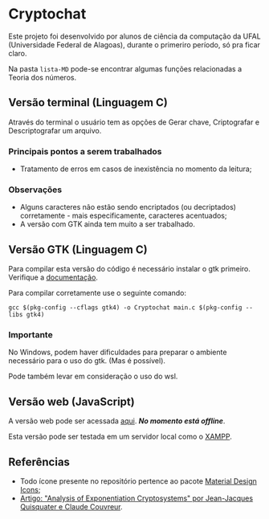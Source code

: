 # Cryptochat

Este projeto foi desenvolvido por alunos de ciência da computação da UFAL (Universidade Federal de Alagoas), durante o primeriro período, só pra ficar claro.

Na pasta `lista-MD` pode-se encontrar algumas funções relacionadas a Teoria dos números.

## Versão terminal (Linguagem C)

Através do terminal o usuário tem as opções de Gerar chave, Criptografar e Descriptografar um arquivo.

### Principais pontos a serem trabalhados

- Tratamento de erros em casos de inexistência no momento da leitura;

### Observações

- Alguns caracteres não estão sendo encriptados (ou decriptados) corretamente - mais especificamente, caracteres acentuados;
- A versão com GTK ainda tem muito a ser trabalhado.

## Versão GTK (Linguagem C)

Para compilar esta versão do código é necessário instalar o gtk primeiro. Verifique a [documentação](https://www.gtk.org/docs/getting-started/).

Para compilar corretamente use o seguinte comando:

```
gcc $(pkg-config --cflags gtk4) -o Cryptochat main.c $(pkg-config --libs gtk4)
```

### Importante

No Windows, podem haver dificuldades para preparar o ambiente necessário para o uso do gtk. (Mas é possível).

Pode também levar em consideração o uso do wsl.

## Versão web (JavaScript)

A versão web pode ser acessada [aqui](https://cryptozap.000webhostapp.com/). _**No momento está offline**_.

Esta versão pode ser testada em um servidor local como o [XAMPP](https://www.apachefriends.org/pt_br/index.html).

## Referências

- Todo ícone presente no repositório pertence ao pacote [Material Design Icons](https://pictogrammers.com/library/mdi/);
- [Artigo: "Analysis of Exponentiation Cryptosystems" por Jean-Jacques Quisquater e Claude Couvreur](https://www.quora.com/How-do-I-evaluate-sqrt-45-using-the-Newton-Raphson-method).
